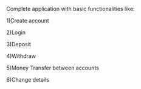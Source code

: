 Complete application with basic functionalities like:

1)Create account

2)Login

3)Deposit

4)Withdraw

5)Money Transfer between accounts

6)Change details
